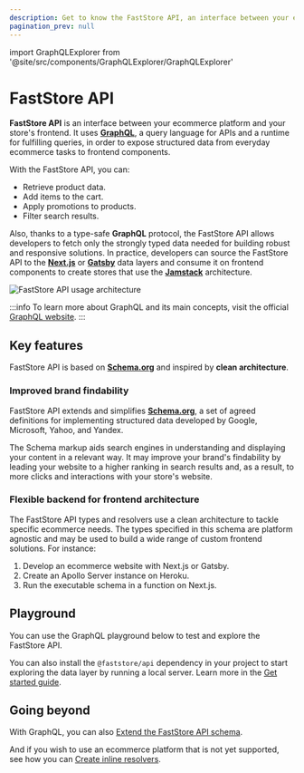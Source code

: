 ```yaml
---
description: Get to know the FastStore API, an interface between your ecommerce platform and your store's frontend.
pagination_prev: null
---
```


import GraphQLExplorer from '@site/src/components/GraphQLExplorer/GraphQLExplorer'

# FastStore API

**FastStore API** is an interface between your ecommerce platform and your store's frontend. It uses **[GraphQL](https://graphql.org/)**, a query language for APIs and a runtime for fulfilling queries, in order to expose structured data from everyday ecommerce tasks to frontend components.

With the FastStore API, you can:

- Retrieve product data.
- Add items to the cart.
- Apply promotions to products.
- Filter search results.

Also, thanks to a type-safe **GraphQL** protocol, the FastStore API allows developers to fetch only the strongly typed data needed for building robust and responsive solutions. In practice, developers can source the FastStore API to the [**Next.js**](https://nextjs.org/) or [**Gatsby**](https://www.gatsbyjs.com/) data layers and consume it on frontend components to create stores that use the [**Jamstack**](https://jamstack.org/) architecture.

![FastStore API usage architecture](https://vtexhelp.vtexassets.com/assets/docs/src/faststoreAPI2___58c4a9c4d23539900ef8b1cce9769288.png)

:::info
To learn more about GraphQL and its main concepts, visit the official [GraphQL website](https://graphql.org/).
:::

## Key features

FastStore API is based on [**Schema.org**](https://schema.org/) and inspired by **clean architecture**.

### Improved brand findability 

FastStore API extends and simplifies [**Schema.org**](https://schema.org/), a set of agreed definitions for implementing structured data developed by Google, Microsoft, Yahoo, and Yandex.

The Schema markup aids search engines in understanding and displaying your content in a relevant way. It may improve your brand's findability by leading your website to a higher ranking in search results and, as a result, to more clicks and interactions with your store's website. 

### Flexible backend for frontend architecture

The FastStore API types and resolvers use a clean architecture to tackle specific ecommerce needs. The types specified in this schema are platform agnostic and may be used to build a wide range of custom frontend solutions. For instance:

1. Develop an ecommerce website with Next.js or Gatsby.
2. Create an Apollo Server instance on Heroku.
3. Run the executable schema in a function on Next.js.

## Playground

You can use the GraphQL playground below to test and explore the FastStore API.

<GraphQLExplorer query="query {
          allProducts(first: 10) {
            edges {
              node {
                name
              }
            }
          }
        }"/>

You can also install the `@faststore/api` dependency in your project to start exploring the data layer by running a local server. Learn more in the [Get started guide](/how-to-guides/faststore-api/api/get-started).

## Going beyond

With GraphQL, you can also [Extend the FastStore API schema](/how-to-guides/faststore-api/extending-the-faststore-api).

And if you wish to use an ecommerce platform that is not yet supported, see how you can [Create inline resolvers](/how-to-guides/faststore-api/creating-resolvers).
